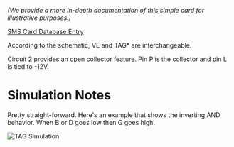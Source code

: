_(We provide a more in-depth documentation of this simple card for illustrative purposes.)_

[SMS Card Database Entry](https://static.righto.com/sms/TAG.html)

According to the schematic, VE and TAG* are interchangeable.

Circuit 2 provides an open collector feature.  Pin P is the collector and pin L 
is tied to -12V.

Simulation Notes
================

Pretty straight-forward.  Here's an example that shows the inverting 
AND behavior. When B or D goes low then G goes high.

![TAG Simulation](tag-sim-0.jpg)



